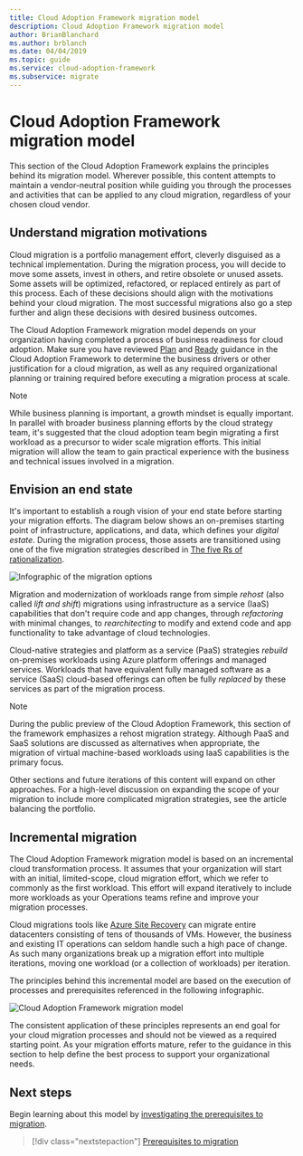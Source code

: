 ```yaml
---
title: Cloud Adoption Framework migration model
description: Cloud Adoption Framework migration model
author: BrianBlanchard
ms.author: brblanch
ms.date: 04/04/2019
ms.topic: guide
ms.service: cloud-adoption-framework
ms.subservice: migrate
---
```


# Cloud Adoption Framework migration model

This section of the Cloud Adoption Framework explains the principles behind its migration model. Wherever possible, this content attempts to maintain a vendor-neutral position while guiding you through the processes and activities that can be applied to any cloud migration, regardless of your chosen cloud vendor.

## Understand migration motivations

Cloud migration is a portfolio management effort, cleverly disguised as a technical implementation. During the migration process, you will decide to move some assets, invest in others, and retire obsolete or unused assets. Some assets will be optimized, refactored, or replaced entirely as part of this process. Each of these decisions should align with the motivations behind your cloud migration. The most successful migrations also go a step further and align these decisions with desired business outcomes.

The Cloud Adoption Framework migration model depends on your organization having completed a process of business readiness for cloud adoption. Make sure you have reviewed [Plan](../../strategy/index.md) and [Ready](../../ready/index.md) guidance in the Cloud Adoption Framework to determine the business drivers or other justification for a cloud migration, as well as any required organizational planning or training required before executing a migration process at scale.

> [!NOTE]
> While business planning is important, a growth mindset is equally important. In parallel with broader business planning efforts by the cloud strategy team, it's suggested that the cloud adoption team begin migrating a first workload as a precursor to wider scale migration efforts. This initial migration will allow the team to gain practical experience with the business and technical issues involved in a migration.

## Envision an end state

It's important to establish a rough vision of your end state before starting your migration efforts. The diagram below shows an on-premises starting point of infrastructure, applications, and data, which defines your *digital estate*. During the migration process, those assets are transitioned using one of the five migration strategies described in [The five Rs of rationalization](../../digital-estate/5-rs-of-rationalization.md).

![Infographic of the migration options](../../_images/migrate/migration-options.png)

Migration and modernization of workloads range from simple _rehost_ (also called _lift and shift_) migrations using infrastructure as a service (IaaS) capabilities that don't require code and app changes, through _refactoring_ with minimal changes, to _rearchitecting_ to modify and extend code and app functionality to take advantage of cloud technologies.

Cloud-native strategies and platform as a service (PaaS) strategies *rebuild* on-premises workloads using Azure platform offerings and managed services. Workloads that have equivalent fully managed software as a service (SaaS) cloud-based offerings can often be fully *replaced* by these services as part of the migration process.

> [!NOTE]
> During the public preview of the Cloud Adoption Framework, this section of the framework emphasizes a rehost migration strategy. Although PaaS and SaaS solutions are discussed as alternatives when appropriate, the migration of virtual machine-based workloads using IaaS capabilities is the primary focus.
>
> Other sections and future iterations of this content will expand on other approaches. For a high-level discussion on expanding the scope of your migration to include more complicated migration strategies, see the article balancing the portfolio.

## Incremental migration

The Cloud Adoption Framework migration model is based on an incremental cloud transformation process. It assumes that your organization will start with an initial, limited-scope, cloud migration effort, which we refer to commonly as the first workload. This effort will expand iteratively to include more workloads as your Operations teams refine and improve your migration processes.

Cloud migrations tools like [Azure Site Recovery](https://docs.microsoft.com/azure/site-recovery/site-recovery-overview) can migrate entire datacenters consisting of tens of thousands of VMs. However, the business and existing IT operations can seldom handle such a high pace of change. As such many organizations break up a migration effort into multiple iterations, moving one workload (or a collection of workloads) per iteration.

The principles behind this incremental model are based on the execution of processes and prerequisites referenced in the following infographic.

![Cloud Adoption Framework migration model](../../_images/operational-transformation-migrate.png)

The consistent application of these principles represents an end goal for your cloud migration processes and should not be viewed as a required starting point. As your migration efforts mature, refer to the guidance in this section to help define the best process to support your organizational needs.

## Next steps

Begin learning about this model by [investigating the prerequisites to migration](./prerequisites/index.md).

> [!div class="nextstepaction"]
> [Prerequisites to migration](./prerequisites/index.md)
